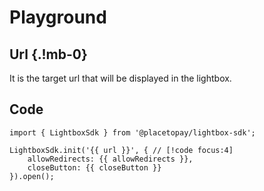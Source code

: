 <script setup lang="ts">
import { ref, computed, onMounted } from 'vue';
import IsInsideIndicator from './components/IsInsideIndicator.vue';
import OptionSection from './components/OptionSection.vue';
import RunButton from './components/RunButton.vue';
import VInput from './components/VInput.vue';
import VSwitch from './components/VSwitch.vue';

const url = ref('');
const allowRedirects = ref(true);
const closeButton = ref(true);

const config = computed(() => ({
    allowRedirects: allowRedirects.value,
    closeButton: closeButton.value,
}));

const sections = [
    {
        title: 'Allow Redirects',
        description:
            'Determines whether to allow redirects from the lightbox to another URL for users who are on an iOS device or a Safari browser.',
        type: 'boolean',
        default: 'true',
        model: allowRedirects,
    },
    {
        title: 'Close Button',
        description: 'Determines if the button to close the lightbox is displayed.',
        type: 'boolean',
        default: 'true',
        model: closeButton,
    },
];

onMounted(() => {
    let i = 0;
    const defaultUrl = `${location.href.slice(0, -10)}example-page`;
    const clear = setInterval(() => {
        url.value += defaultUrl[i];
        i++;
        if (i === defaultUrl.length) {
            clearInterval(clear);
        }
    }, 20);
})
</script>

# Playground

<ClientOnly>
    <IsInsideIndicator />
</ClientOnly>

## Url {.!mb-0}

It is the target url that will be displayed in the lightbox.

<VInput v-model="url"/>

<OptionSection v-for="section in sections" 
    :title="section.title"
    :description="section.description"
    :type="section.type"
    :default="section.default"
    v-model="section.model.value"
/>

## Code

```js-vue
import { LightboxSdk } from '@placetopay/lightbox-sdk';

LightboxSdk.init('{{ url }}', { // [!code focus:4]
    allowRedirects: {{ allowRedirects }}, 
    closeButton: {{ closeButton }}
}).open();
```

<ClientOnly>
    <RunButton :url="url" :config="config" />
</ClientOnly>
